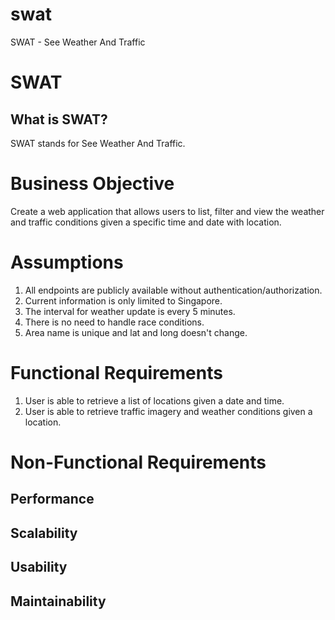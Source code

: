 # swat
SWAT - See Weather And Traffic
# SWAT

## What is SWAT?
SWAT stands for See Weather And Traffic.


# Business Objective
Create a web application that allows users to list, filter and view the weather and traffic conditions given a specific time and date with location.

# Assumptions
1. All endpoints are publicly available without authentication/authorization.
2. Current information is only limited to Singapore.
3. The interval for weather update is every 5 minutes.
4. There is no need to handle race conditions.
5. Area name is unique and lat and long doesn't change.

# Functional Requirements
1. User is able to retrieve a list of locations given a date and time.
2. User is able to retrieve traffic imagery and weather conditions given a location.

# Non-Functional Requirements

## Performance
## Scalability
## Usability
## Maintainability